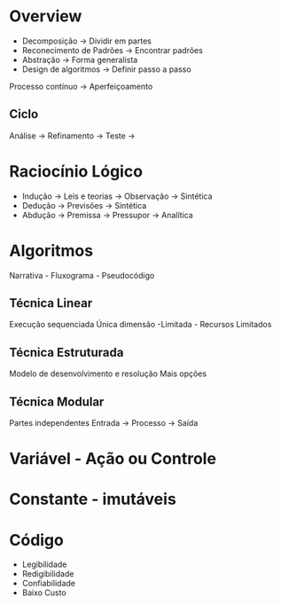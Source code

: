 # Overview

- Decomposição -> Dividir em partes
- Reconecimento de Padrões -> Encontrar padrões
- Abstração -> Forma generalista
- Design de algoritmos -> Definir passo a passo

Processo contínuo -> Aperfeiçoamento

## Ciclo

Análise -> Refinamento -> Teste ->

# Raciocínio Lógico

- Indução -> Leis e teorias -> Observação -> Sintética
- Dedução -> Previsões -> Sintética
- Abdução -> Premissa -> Pressupor -> Analítica

# Algoritmos

Narrativa - Fluxograma - Pseudocódigo

## Técnica Linear

Execução sequenciada
Única dimensão -Limitada - Recursos Limitados

## Técnica Estruturada

Modelo de desenvolvimento e resolução 
Mais opções

## Técnica Modular

Partes independentes
Entrada -> Processo -> Saída

# Variável - Ação ou Controle

# Constante - imutáveis

# Código

- Legibilidade
- Redigibilidade
- Confiabilidade
- Baixo Custo